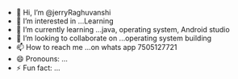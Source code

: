 - 👋 Hi, I’m @jerryRaghuvanshi
- 👀 I’m interested in ...Learning
- 🌱 I’m currently learning ...java, operating system, Android studio
- 💞️ I’m looking to collaborate on ...operating system building
- 📫 How to reach me ...on whats app 7505127721
- 😄 Pronouns: ...
- ⚡ Fun fact: ...

<!---
jerryRaghuvanshi/jerryRaghuvanshi is a ✨ special ✨ repository because its `README.md` (this file) appears on your GitHub profile.
You can click the Preview link to take a look at your changes.
--->
